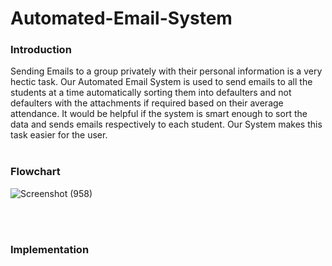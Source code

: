 # Automated-Email-System
<h3>Introduction</h3>
Sending Emails to a group privately with their personal information is a very hectic task. Our Automated Email System is used to send emails to all the students at a time automatically sorting them into defaulters and not defaulters with the attachments if required based on their average attendance. It would be helpful if the system is smart enough to sort the data and sends emails respectively to each student. Our System makes this task easier for the user.

<br>
<br>
<h3>Flowchart</h3>

![Screenshot (958)](https://user-images.githubusercontent.com/100609372/229198420-1db9937b-60de-4a0c-8b93-527635c5b890.png)

<br>
<br>
<h3>Implementation</h3>

<br>

